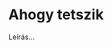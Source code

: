 <!-- ======================================================================
--- Search engine
title:          Ahogy tetszik
keywords:       ahogy tetszik, Shakespeare, vígjáték
description:    William Shakespeare: Ahogy tetszik.
--- Menu system
order:          20
text:           Ahogy tetszik
hidden:         false
umbel:          false
--- Page properties
id:             /comedies/as-you-like-it
document:       
layout:         layout-2-left
$-left:         play-list
======================================================================= -->

# Ahogy tetszik

Leírás...

